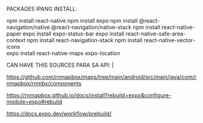 PACKAGES IPANG INSTALL: 


npm install react-native 
npm install expo 
npm install @react-navigation/native @react-navigation/native-stack 
npm install react-native-paper 
expo install expo-status-bar 
expo install react-native-safe-area-context 
npm install react-navigation-stack 
npm install react-native-vector-icons  
expo install react-native-maps expo-location


CAN HAVE THIS SOURCES PARA SA API: |

https://github.com/rnmapbox/maps/tree/main/android/src/main/java/com/rnmapbox/rnmbx/components

https://rnmapbox.github.io/docs/install?rebuild=expo&configure-module=expo#rebuild

https://docs.expo.dev/workflow/prebuild/
